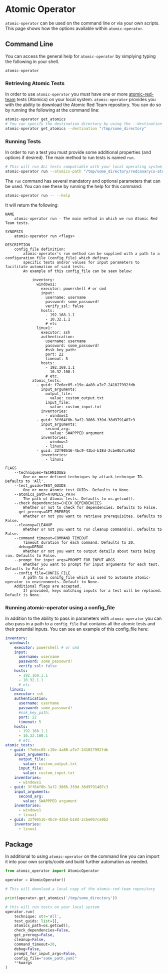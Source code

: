 # Atomic Operator

`atomic-operator` can be used on the command line or via your own scripts. This page shows how the options available within `atomic-operator`.

## Command Line

You can access the general help for `atomic-operator` by simplying typing the following in your shell.

```
atomic-operator
```

### Retrieving Atomic Tests

In order to use `atomic-operator` you must have one or more [atomic-red-team](https://github.com/redcanaryco/atomic-red-team) tests (Atomics) on your local system. `atomic-operator` provides you with the ability to download the Atomic Red Team repository. You can do so by running the following at the command line:

```bash
atomic-operator get_atomics 
# You can specify the destination directory by using the --destination flag
atomic-operator get_atomics --destination "/tmp/some_directory"
```

### Running Tests

In order to run a test you must provide some additional properties (and options if desired). The main method to run tests is named `run`.

```bash
# This will run ALL tests compatiable with your local operating system
atomic-operator run --atomics-path "/tmp/some_directory/redcanaryco-atomic-red-team-3700624"
```

The `run` command has several mandatory and optional parameters that can be used.  You can see these by running the help for this command:

```bash
atomic-operator run -- --help
```

It will return the following:

```text
NAME
    atomic-operator run - The main method in which we run Atomic Red Team tests.

SYNOPSIS
    atomic-operator run <flags>

DESCRIPTION
    config_file definition:
        atomic-operator's run method can be supplied with a path to a configuration file (config_file) which defines 
        specific tests and/or values for input parameters to facilitate automation of said tests.
        An example of this config_file can be seen below:

            inventory:
              windows1:
                executor: powershell # or cmd
                input:
                  username: username
                  password: some_passowrd!
                  verify_ssl: false
                hosts:
                  - 192.168.1.1
                  - 10.32.1.1
                  # etc
              linux1:
                executor: ssh
                authentication:
                  username: username
                  password: some_passowrd!
                  #ssk_key_path:
                  port: 22
                  timeout: 5
                hosts:
                  - 192.168.1.1
                  - 10.32.100.1
                  # etc.
            atomic_tests:
              - guid: f7e6ec05-c19e-4a80-a7e7-241027992fdb
                input_arguments:
                  output_file:
                    value: custom_output.txt
                  input_file:
                    value: custom_input.txt
                inventories:
                  - windows1
              - guid: 3ff64f0b-3af2-3866-339d-38d9791407c3
                input_arguments:
                  second_arg:
                    value: SWAPPPED argument
                inventories:
                  - windows1
                  - linux1
              - guid: 32f90516-4bc9-43bd-b18d-2cbe0b7ca9b2
                inventories:
                  - linux1

FLAGS
    --techniques=TECHNIQUES
        One or more defined techniques by attack_technique ID. Defaults to 'All'.
    --test_guids=TEST_GUIDS
        One or more Atomic test GUIDs. Defaults to None.
    --atomics_path=ATOMICS_PATH
        The path of Atomic tests. Defaults to os.getcwd().
    --check_dependencies=CHECK_DEPENDENCIES
        Whether or not to check for dependencies. Defaults to False.
    --get_prereqs=GET_PREREQS
        Whether or not you want to retrieve prerequisites. Defaults to False.
    --cleanup=CLEANUP
        Whether or not you want to run cleanup command(s). Defaults to False.
    --command_timeout=COMMAND_TIMEOUT
        Timeout duration for each command. Defaults to 20.
    --debug=DEBUG
        Whether or not you want to output details about tests being ran. Defaults to False.
    --prompt_for_input_args=PROMPT_FOR_INPUT_ARGS
        Whether you want to prompt for input arguments for each test. Defaults to False.
    --config_file=CONFIG_FILE
        A path to a conifg_file which is used to automate atomic-operator in environments. Default to None.
    Additional flags are accepted.
        If provided, keys matching inputs for a test will be replaced. Default is None.
```

### Running atomic-operator using a config_file

In addition to the ability to pass in parameters with `atomic-operator` you can also pass in a path to a `config_file` that contains all the atomic tests and their potential inputs. You can see an example of this config_file here:

```yaml
inventory:
  windows1:
    executor: powershell # or cmd
    input:
      username: username
      password: some_passowrd!
      verify_ssl: false
    hosts:
      - 192.168.1.1
      - 10.32.1.1
      # etc
  linux1:
    executor: ssh
    authentication:
      username: username
      password: some_passowrd!
      #ssk_key_path:
      port: 22
      timeout: 5
    hosts:
      - 192.168.1.1
      - 10.32.100.1
      # etc.
atomic_tests:
  - guid: f7e6ec05-c19e-4a80-a7e7-241027992fdb
    input_arguments:
      output_file:
        value: custom_output.txt
      input_file:
        value: custom_input.txt
    inventories:
      - windows1
  - guid: 3ff64f0b-3af2-3866-339d-38d9791407c3
    input_arguments:
      second_arg:
        value: SWAPPPED argument
    inventories:
      - windows1
      - linux1
  - guid: 32f90516-4bc9-43bd-b18d-2cbe0b7ca9b2
    inventories:
      - linux1
```

## Package

In additional to using `atomic-operator` on the command line you can import it into your own scripts/code and build further automation as needed.

```python
from atomic_operator import AtomicOperator

operator = AtomicOperator()

# This will download a local copy of the atomic-red-team repository

print(operator.get_atomics('/tmp/some_directory'))

# this will run tests on your local system
operator.run(
    technique: str='All', 
    test_guids: list=[],
    atomics_path=os.getcwd(), 
    check_dependencies=False, 
    get_prereqs=False, 
    cleanup=False, 
    command_timeout=20, 
    debug=False,
    prompt_for_input_args=False,
    config_file="some_path.yaml"
    **kwargs
)
```
